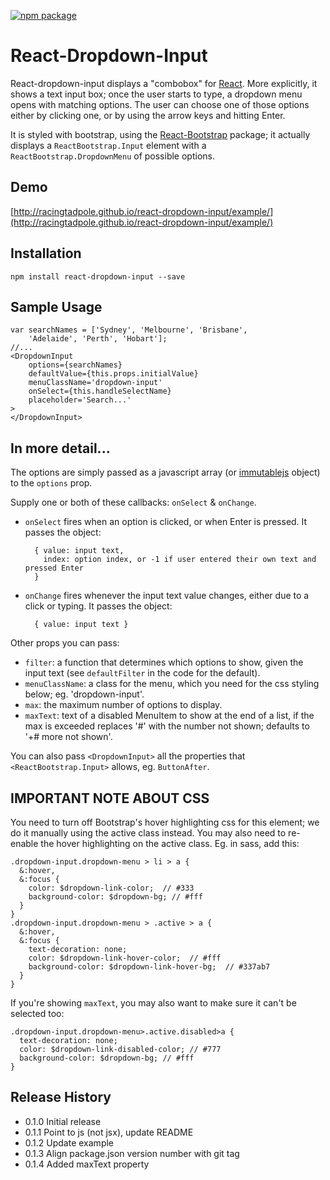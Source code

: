 [![npm package](https://img.shields.io/npm/v/react-dropdown-input.svg?style=flat-square)](https://www.npmjs.org/package/react-dropdown-input)

React-Dropdown-Input
====================

React-dropdown-input displays a "combobox" for [React](http://facebook.github.io/react/). 
More explicitly, it shows a text input box; once the user starts to type, a dropdown menu
opens with matching options.  The user can choose one of those options either by clicking one,
or by using the arrow keys and hitting Enter.

It is styled with bootstrap, using the [React-Bootstrap](http://react-bootstrap.github.io/) package; it actually displays a `ReactBootstrap.Input` element 
with a `ReactBootstrap.DropdownMenu` of possible options.

## Demo

[http://racingtadpole.github.io/react-dropdown-input/example/](http://racingtadpole.github.io/react-dropdown-input/example/)

## Installation

    npm install react-dropdown-input --save

## Sample Usage
 
    var searchNames = ['Sydney', 'Melbourne', 'Brisbane', 
        'Adelaide', 'Perth', 'Hobart'];
    //...
    <DropdownInput 
        options={searchNames}
        defaultValue={this.props.initialValue}
        menuClassName='dropdown-input'
        onSelect={this.handleSelectName}
        placeholder='Search...'
    >
    </DropdownInput>

## In more detail...

The options are simply passed as a javascript array (or [immutablejs](http://facebook.github.io/immutable-js/) object)
to the `options` prop.

Supply one or both of these callbacks: `onSelect` & `onChange`.

- `onSelect` fires when an option is clicked, or when Enter is pressed.
   It passes the object:

        { value: input text,
          index: option index, or -1 if user entered their own text and pressed Enter
        }
- `onChange` fires whenever the input text value changes, either due to a click or typing.
   It passes the object:

        { value: input text }

Other props you can pass:

- `filter`: a function that determines which options to show, given the input text
  (see `defaultFilter` in the code for the default).
- `menuClassName`: a class for the menu, which you need for the css styling below;
  eg. 'dropdown-input'.
- `max`: the maximum number of options to display.
- `maxText`: text of a disabled MenuItem to show at the end of a list, if the max is exceeded
  replaces '#' with the number not shown; defaults to '+# more not shown'.

You can also pass `<DropdownInput>` all the properties that `<ReactBootstrap.Input>` allows,
eg. `ButtonAfter`.

IMPORTANT NOTE ABOUT CSS
------------------------

You need to turn off Bootstrap's hover highlighting css for this element;
we do it manually using the active class instead.  You may also need to re-enable
the hover highlighting on the active class.  Eg. in sass, add this:

    .dropdown-input.dropdown-menu > li > a {
      &:hover,
      &:focus {
        color: $dropdown-link-color;  // #333
        background-color: $dropdown-bg; // #fff
      }
    }
    .dropdown-input.dropdown-menu > .active > a {
      &:hover,
      &:focus {
        text-decoration: none;
        color: $dropdown-link-hover-color;  // #fff
        background-color: $dropdown-link-hover-bg;  // #337ab7
      }
    }

If you're showing `maxText`, you may also want to make sure it can't be selected too:

    .dropdown-input.dropdown-menu>.active.disabled>a {
      text-decoration: none;
      color: $dropdown-link-disabled-color; // #777
      background-color: $dropdown-bg; // #fff
    }

## Release History

* 0.1.0 Initial release
* 0.1.1 Point to js (not jsx), update README
* 0.1.2 Update example
* 0.1.3 Align package.json version number with git tag
* 0.1.4 Added maxText property
